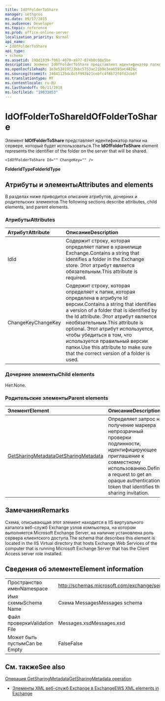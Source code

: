 ```yaml
---
title: IdOfFolderToShare
manager: sethgros
ms.date: 09/17/2015
ms.audience: Developer
ms.topic: reference
ms.prod: office-online-server
localization_priority: Normal
api_name:
- IdOfFolderToShare
api_type:
- schema
ms.assetid: 199d1839-f061-4070-a977-874b0c08e5be
description: Элемент IdOfFolderToShare представляет идентификатор папки на сервере, который будет использоваться.
ms.openlocfilehash: 1e3e53819f23bbc5753ac21b9e3ea6593ac4826c
ms.sourcegitcommit: 34041125dc8c5f993b21cebfc4f8b72f0fd2cb6f
ms.translationtype: MT
ms.contentlocale: ru-RU
ms.lasthandoff: 06/11/2018
ms.locfileid: "19833853"
---
```

# <a name="idoffoldertoshare"></a><span data-ttu-id="9acf2-103">IdOfFolderToShare</span><span class="sxs-lookup"><span data-stu-id="9acf2-103">IdOfFolderToShare</span></span>

<span data-ttu-id="9acf2-104">Элемент **IdOfFolderToShare** представляет идентификатор папки на сервере, который будет использоваться.</span><span class="sxs-lookup"><span data-stu-id="9acf2-104">The **IdOfFolderToShare** element represents the identifier of the folder on the server that will be shared.</span></span> 
  
```
<IdOfFolderToShare Id="" ChangeKey="" />
```

 <span data-ttu-id="9acf2-105">**FolderIdType**</span><span class="sxs-lookup"><span data-stu-id="9acf2-105">**FolderIdType**</span></span>
## <a name="attributes-and-elements"></a><span data-ttu-id="9acf2-106">Атрибуты и элементы</span><span class="sxs-lookup"><span data-stu-id="9acf2-106">Attributes and elements</span></span>

<span data-ttu-id="9acf2-107">В разделах ниже приводится описание атрибутов, дочерних и родительских элементов.</span><span class="sxs-lookup"><span data-stu-id="9acf2-107">The following sections describe attributes, child elements, and parent elements.</span></span>
  
### <a name="attributes"></a><span data-ttu-id="9acf2-108">Атрибуты</span><span class="sxs-lookup"><span data-stu-id="9acf2-108">Attributes</span></span>

|<span data-ttu-id="9acf2-109">**Атрибут**</span><span class="sxs-lookup"><span data-stu-id="9acf2-109">**Attribute**</span></span>|<span data-ttu-id="9acf2-110">**Описание**</span><span class="sxs-lookup"><span data-stu-id="9acf2-110">**Description**</span></span>|
|:-----|:-----|
|<span data-ttu-id="9acf2-111">Id</span><span class="sxs-lookup"><span data-stu-id="9acf2-111">Id</span></span>  <br/> |<span data-ttu-id="9acf2-112">Содержит строку, которая определяет папке в хранилище Exchange.</span><span class="sxs-lookup"><span data-stu-id="9acf2-112">Contains a string that identifies a folder in the Exchange store.</span></span> <span data-ttu-id="9acf2-113">Этот атрибут является обязательным.</span><span class="sxs-lookup"><span data-stu-id="9acf2-113">This attribute is required.</span></span>  <br/> |
|<span data-ttu-id="9acf2-114">ChangeKey</span><span class="sxs-lookup"><span data-stu-id="9acf2-114">ChangeKey</span></span>  <br/> |<span data-ttu-id="9acf2-115">Содержит строку, которая определяет к папке, которая определена в атрибуте Id версии.</span><span class="sxs-lookup"><span data-stu-id="9acf2-115">Contains a string that identifies a version of a folder that is identified by the Id attribute.</span></span> <span data-ttu-id="9acf2-116">Этот атрибут является необязательным.</span><span class="sxs-lookup"><span data-stu-id="9acf2-116">This attribute is optional.</span></span> <span data-ttu-id="9acf2-117">Этот атрибут используется, чтобы убедиться в том, что используется правильный версии папки.</span><span class="sxs-lookup"><span data-stu-id="9acf2-117">Use this attribute to make sure that the correct version of a folder is used.</span></span>  <br/> |
   
### <a name="child-elements"></a><span data-ttu-id="9acf2-118">Дочерние элементы</span><span class="sxs-lookup"><span data-stu-id="9acf2-118">Child elements</span></span>

<span data-ttu-id="9acf2-119">Нет.</span><span class="sxs-lookup"><span data-stu-id="9acf2-119">None.</span></span>
  
### <a name="parent-elements"></a><span data-ttu-id="9acf2-120">Родительские элементы</span><span class="sxs-lookup"><span data-stu-id="9acf2-120">Parent elements</span></span>

|<span data-ttu-id="9acf2-121">**Элемент**</span><span class="sxs-lookup"><span data-stu-id="9acf2-121">**Element**</span></span>|<span data-ttu-id="9acf2-122">**Описание**</span><span class="sxs-lookup"><span data-stu-id="9acf2-122">**Description**</span></span>|
|:-----|:-----|
|[<span data-ttu-id="9acf2-123">GetSharingMetadata</span><span class="sxs-lookup"><span data-stu-id="9acf2-123">GetSharingMetadata</span></span>](getsharingmetadata.md) <br/> |<span data-ttu-id="9acf2-124">Определяет запрос на получение маркера непрозрачный проверки подлинности, идентифицирующее приглашение к совместному использованию.</span><span class="sxs-lookup"><span data-stu-id="9acf2-124">Defines a request to get an opaque authentication token that identifies the sharing invitation.</span></span>  <br/> |
   
## <a name="remarks"></a><span data-ttu-id="9acf2-125">Замечания</span><span class="sxs-lookup"><span data-stu-id="9acf2-125">Remarks</span></span>

<span data-ttu-id="9acf2-126">Схема, описывающая этот элемент находится в IIS виртуального каталога веб-служб Exchange узлов компьютера, на котором выполняется Microsoft Exchange Server, на наличие установлена роль сервера клиентского доступа.</span><span class="sxs-lookup"><span data-stu-id="9acf2-126">The schema that describes this element is located in the IIS Virtual directory that hosts Exchange Web Services of the computer that is running Microsoft Exchange Server that has the Client Access server role installed.</span></span>
  
## <a name="element-information"></a><span data-ttu-id="9acf2-127">Сведения об элементе</span><span class="sxs-lookup"><span data-stu-id="9acf2-127">Element information</span></span>

|||
|:-----|:-----|
|<span data-ttu-id="9acf2-128">Пространство имен</span><span class="sxs-lookup"><span data-stu-id="9acf2-128">Namespace</span></span>  <br/> |http://schemas.microsoft.com/exchange/services/2006/messages  <br/> |
|<span data-ttu-id="9acf2-129">Имя схемы</span><span class="sxs-lookup"><span data-stu-id="9acf2-129">Schema Name</span></span>  <br/> |<span data-ttu-id="9acf2-130">Схема Messages</span><span class="sxs-lookup"><span data-stu-id="9acf2-130">Messages schema</span></span>  <br/> |
|<span data-ttu-id="9acf2-131">Файл проверки</span><span class="sxs-lookup"><span data-stu-id="9acf2-131">Validation File</span></span>  <br/> |<span data-ttu-id="9acf2-132">Messages.xsd</span><span class="sxs-lookup"><span data-stu-id="9acf2-132">Messages.xsd</span></span>  <br/> |
|<span data-ttu-id="9acf2-133">Может быть пустым</span><span class="sxs-lookup"><span data-stu-id="9acf2-133">Can be Empty</span></span>  <br/> |<span data-ttu-id="9acf2-134">False</span><span class="sxs-lookup"><span data-stu-id="9acf2-134">False</span></span>  <br/> |
   
## <a name="see-also"></a><span data-ttu-id="9acf2-135">См. также</span><span class="sxs-lookup"><span data-stu-id="9acf2-135">See also</span></span>



[<span data-ttu-id="9acf2-136">Операция GetSharingMetadata</span><span class="sxs-lookup"><span data-stu-id="9acf2-136">GetSharingMetadata operation</span></span>](getsharingmetadata-operation.md)


- [<span data-ttu-id="9acf2-137">Элементы XML веб-служб Exchange в Exchange</span><span class="sxs-lookup"><span data-stu-id="9acf2-137">EWS XML elements in Exchange</span></span>](ews-xml-elements-in-exchange.md)

